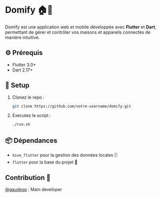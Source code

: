
# Domify 🏠🔌

Domify est une application web et mobile développée avec **Flutter** et **Dart**, permettant de gérer et contrôler vos maisons et appareils connectés de manière intuitive.

## ⚙️ Prérequis

- Flutter 3.0+  
- Dart 2.17+

## 🚀 Setup

1. Clonez le repo :
   ```bash
   git clone https://github.com/votre-username/domify.git
   ```

2. Executez le script :
   ```bash
   ./run.sh
   ```

## 📦 Dépendances

- `hive_flutter` pour la gestion des données locales 🗄️
- `flutter` pour la base du projet 📱

## Contribution 🤝

[@gaudesp](https://github.com/gaudesp) : Main developer
